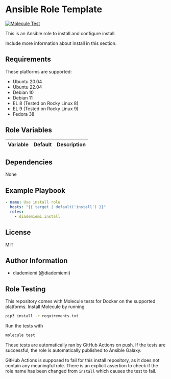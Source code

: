 Ansible Role Template
=========

[![Molecule Test](https://github.com/diademiemi/ansible_role_install/actions/workflows/molecule.yml/badge.svg)](https://github.com/diademiemi/ansible_role_install/actions/workflows/molecule.yml)

This is an Ansible role to install and configure install.

Include more information about install in this section.

Requirements
------------
These platforms are supported:
- Ubuntu 20.04  
- Ubuntu 22.04  
- Debian 10  
- Debian 11  
- EL 8 (Tested on Rocky Linux 8)  
- EL 9 (Tested on Rocky Linux 9)  
- Fedora 38  

<!--
- List hardware requirements here  
-->

Role Variables
--------------

Variable | Default | Description
--- | --- | ---
<!--
`variable` | `default` | Variable example
`long_variable` | See [defaults/main.yml](./defaults/main.yml) | Variable referring to defaults
`distro_specific_variable` | See [vars/debian.yml](./vars/debian.yml) | Variable referring to distro-specific variables
-->

Dependencies
------------
<!-- List dependencies on other roles or criteria -->
None

Example Playbook
----------------

```yaml
- name: Use install role
  hosts: "{{ target | default('install') }}"
  roles:
    - diademiemi.install
```

License
-------

MIT

Author Information
------------------

- diademiemi (@diademiemi)

Role Testing
------------

This repository comes with Molecule tests for Docker on the supported platforms.
Install Molecule by running

```bash
pip3 install -r requirements.txt
```

Run the tests with

```bash
molecule test
```

These tests are automatically ran by GitHub Actions on push. If the tests are successful, the role is automatically published to Ansible Galaxy.

GitHub Actions is supposed to fail for this install repository, as it does not contain any meaningful role. There is an explicit assertion to check if the role name has been changed from `install` which causes the test to fail.  
